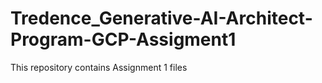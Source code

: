 # Tredence_Generative-AI-Architect-Program-GCP-Assigment1
This repository contains Assignment 1 files
